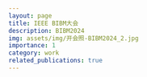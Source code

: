 ```yaml
---
layout: page
title: IEEE BIBM大会
description: BIBM2024
img: assets/img/开会照-BIBM2024_2.jpg
importance: 1
category: work
related_publications: true
---
```



